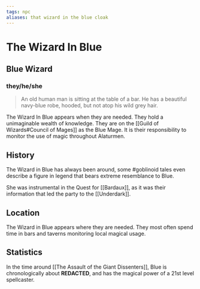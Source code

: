 ```yaml
---
tags: npc
aliases: that wizard in the blue cloak
---
```

# The Wizard In Blue
## Blue Wizard
### they/he/she

> An old human man is sitting at the table of a bar. He has a beautiful navy-blue robe, hooded, but not atop his wild grey hair.

The Wizard In Blue appears when they are needed. They hold a unimaginable wealth of knowledge. They are on the [[Guild of Wizards#Council of Mages]] as the Blue Mage. It is their responsibility to monitor the use of magic throughout Alaturmen.

## History
The Wizard in Blue has always been around, some #goblinoid tales even describe a figure in legend that bears extreme resemblance to Blue.

She was instrumental in the Quest for [[Bardaux]], as it was their information that led the party to the [[Underdark]].

## Location
The Wizard in Blue appears where they are needed. They most often spend time in bars and taverns monitoring local magical usage.

## Statistics
In the time around [[The Assault of the Giant Dissenters]], Blue is chronologically about **REDACTED**, and has the magical power of a 21st level spellcaster.